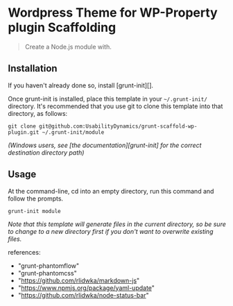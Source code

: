 # Wordpress Theme for WP-Property plugin Scaffolding

> Create a Node.js module with.

## Installation
If you haven't already done so, install [grunt-init][].

Once grunt-init is installed, place this template in your `~/.grunt-init/` directory. It's recommended that you use git to clone this template into that directory, as follows:

```
git clone git@github.com:UsabilityDynamics/grunt-scaffold-wp-plugin.git ~/.grunt-init/module
```

_(Windows users, see [the documentation][grunt-init] for the correct destination directory path)_

## Usage

At the command-line, cd into an empty directory, run this command and follow the prompts.

```
grunt-init module
```

_Note that this template will generate files in the current directory, so be sure to change to a new directory first if you don't want to overwrite existing files._


references:
  - "grunt-phantomflow"
  - "grunt-phantomcss"
  - "https://github.com/rlidwka/markdown-js"
  - "https://www.npmjs.org/package/yaml-update"
  - "https://github.com/rlidwka/node-status-bar"
        